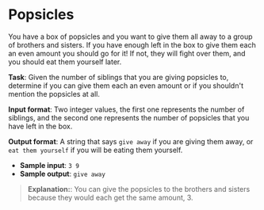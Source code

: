 # Popsicles

You have a box of popsicles and you want to give them all away to a group of brothers and sisters. If you have enough left in the box to give them each an even amount you should go for it! If not, they will fight over them, and you should eat them yourself later. 
 
**Task**: Given the number of siblings that you are giving popsicles to, determine if you can give them each an even amount or if you shouldn't mention the popsicles at all. 
 
**Input format**: Two integer values, the first one represents the number of siblings, and the second one represents the number of popsicles that you have left in the box. 
 
**Output format**: A string that says `give away` if you are giving them away, or `eat them yourself` if you will be eating them yourself. 
 
- **Sample input**: `3 9 `
- **Sample output**: `give away`

>**Explanation:**: You can give the popsicles to the brothers and sisters because they would each get the same amount, 3.